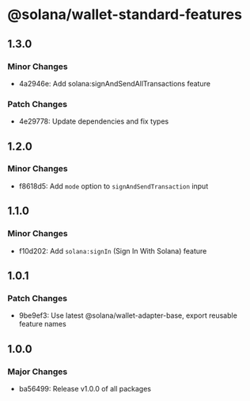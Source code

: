 # @solana/wallet-standard-features

## 1.3.0

### Minor Changes

- 4a2946e: Add solana:signAndSendAllTransactions feature

### Patch Changes

- 4e29778: Update dependencies and fix types

## 1.2.0

### Minor Changes

- f8618d5: Add `mode` option to `signAndSendTransaction` input

## 1.1.0

### Minor Changes

- f10d202: Add `solana:signIn` (Sign In With Solana) feature

## 1.0.1

### Patch Changes

- 9be9ef3: Use latest @solana/wallet-adapter-base, export reusable feature names

## 1.0.0

### Major Changes

- ba56499: Release v1.0.0 of all packages
